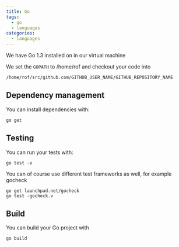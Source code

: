 ```yaml
---
title: Go
tags:
  - go
  - languages
categories:
  - languages
---
```

We have Go 1.3 installed on in our virtual machine

We set the ```GOPATH``` to /home/rof and checkout your code into

~~~shell
/home/rof/src/github.com/GITHUB_USER_NAME/GITHUB_REPOSITORY_NAME
~~~

## Dependency management

You can install dependencies with:

~~~shell
go get
~~~

## Testing

You can run your tests with:

~~~shell
go test -v
~~~

You can of course use different test frameworks as well, for example gocheck

~~~shell
go get launchpad.net/gocheck
go test -gocheck.v
~~~

## Build

You can build your Go project with

~~~shell
go build
~~~
